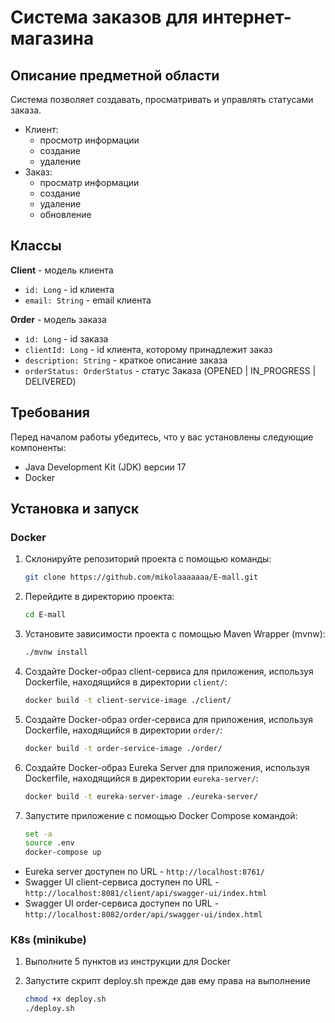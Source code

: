 # Система заказов для интернет-магазина

## Описание предметной области

Система позволяет создавать, просматривать и управлять статусами заказа.

- Клиент:
    - просмотр информации
    - создание
    - удаление
- Заказ:
    - просматр информации
    - создание
    - удаление
    - обновление

## Классы

**Client** - модель клиента

- `id: Long` - id клиента
- `email: String` - email клиента

**Order** - модель заказа

- `id: Long` - id заказа
- `clientId: Long` - id клиента, которому принадлежит заказ
- `description: String` - краткое описание заказа
- `orderStatus: OrderStatus` - статус Заказа (OPENED | IN_PROGRESS | DELIVERED)

## Требования

Перед началом работы убедитесь, что у вас установлены следующие компоненты:

- Java Development Kit (JDK) версии 17
- Docker

## Установка и запуск

### Docker

1. Склонируйте репозиторий проекта с помощью команды:

   ```bash
   git clone https://github.com/mikolaaaaaaa/E-mall.git
   ```

2. Перейдите в директорию проекта:

   ```bash
   cd E-mall
   ```

3. Установите зависимости проекта с помощью Maven Wrapper (mvnw):

   ```bash
   ./mvnw install
   ```

4. Создайте Docker-образ client-сервиса для приложения, используя Dockerfile, находящийся в
    директории `client/`:

   ```bash
   docker build -t client-service-image ./client/
   ```

5. Создайте Docker-образ order-сервиса для приложения, используя Dockerfile, находящийся в
   директории `order/`:

   ```bash
   docker build -t order-service-image ./order/
   ```

6. Создайте Docker-образ Eureka Server для приложения, используя Dockerfile, находящийся в
   директории `eureka-server/`:

   ```bash
   docker build -t eureka-server-image ./eureka-server/
   ```

7. Запустите приложение с помощью Docker Compose командой:

   ```bash
   set -a
   source .env 
   docker-compose up
   ```

- Eureka server доступен по URL - `http://localhost:8761/`
- Swagger UI client-сервиса доступен по URL - `http://localhost:8081/client/api/swagger-ui/index.html`
- Swagger UI order-сервиса доступен по URL - `http://localhost:8082/order/api/swagger-ui/index.html`

### K8s (minikube)

1. Выполните 5 пунктов из инструкции для Docker

2. Запустите скрипт deploy.sh прежде дав ему права на выполнение
   ```bash
   chmod +x deploy.sh
   ./deploy.sh
   ```